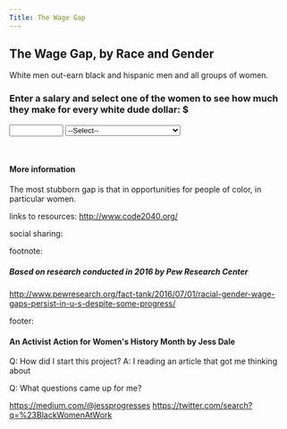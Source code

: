 ```yaml
---
Title: The Wage Gap
---
```


## The Wage Gap, by Race and Gender
White men out-earn black and hispanic men and all groups of women.


### Enter a salary and select one of the women to see how much they make for every white dude dollar: $
<input id="currentSalary" type="number" min="1" max="1000000">

<select id="selectGap" onchange="calculateGap()">
<option>--Select--</option>
<option id="hW" value="58">58 cents as a Hispanic Woman</option> 
<option id="bW" value="75">75 cents as a Black Woman</option> 
<option id="wW" value="81">81 cents as a White Woman</option> </select> 

<br />


<p id="gap"></p>

<br />

#### More information
The most stubborn gap is that in opportunities for people of color, in particular women.

links to resources:
http://www.code2040.org/

social sharing:


footnote:
##### Based on research conducted in 2016 by Pew Research Center
http://www.pewresearch.org/fact-tank/2016/07/01/racial-gender-wage-gaps-persist-in-u-s-despite-some-progress/


footer:
#### An Activist Action for Women's History Month by Jess Dale

Q: How did I start this project?
A: I reading an article that got me thinking about 

Q: What questions came up for me?

https://medium.com/@jessprogresses
https://twitter.com/search?q=%23BlackWomenAtWork


